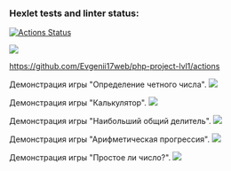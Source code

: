### Hexlet tests and linter status:
[![Actions Status](https://github.com/Evgenii17web/php-project-lvl1/workflows/hexlet-check/badge.svg)](https://github.com/Evgenii17web/php-project-lvl1/actions)

<a href="https://codeclimate.com/github/Evgenii17web/php-project-lvl1/maintainability"><img src="https://api.codeclimate.com/v1/badges/006f66382ad5de4a190b/maintainability" /></a>

https://github.com/Evgenii17web/php-project-lvl1/actions

Демонстрация игры "Определение четного числа".
<a href="https://asciinema.org/a/iyFskA79YdgYcFFDedH7XsqDz" target="_blank"><img src="https://asciinema.org/a/iyFskA79YdgYcFFDedH7XsqDz.svg" /></a>

Демонстрация игры "Калькулятор".
<a href="https://asciinema.org/a/vgQ2iLVTGWgWbdSMzzR11C8l7" target="_blank"><img src="https://asciinema.org/a/vgQ2iLVTGWgWbdSMzzR11C8l7.svg" /></a>

Демонстрация игры "Наибольший общий делитель".
<a href="https://asciinema.org/a/saMXO5e6xUTNYrpwKJnRaSZxu" target="_blank"><img src="https://asciinema.org/a/saMXO5e6xUTNYrpwKJnRaSZxu.svg" /></a>

Демонстрация игры "Арифметическая прогрессия".
<a href="https://asciinema.org/a/wEaDtPTgsCaHaR4echRUjpr4D" target="_blank"><img src="https://asciinema.org/a/wEaDtPTgsCaHaR4echRUjpr4D.svg" /></a>

Демонстрация игры "Простое ли число?".
<a href="https://asciinema.org/a/69fDBeYdtBlcDczazIGXC6VHS" target="_blank"><img src="https://asciinema.org/a/69fDBeYdtBlcDczazIGXC6VHS.svg" /></a>
